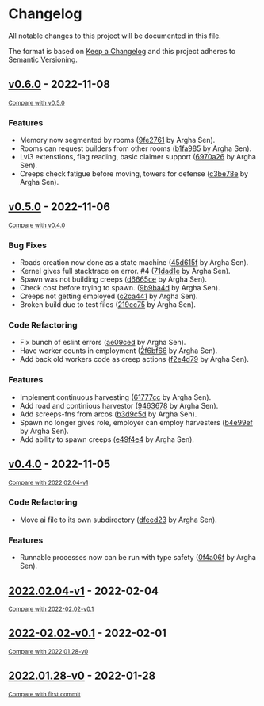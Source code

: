 # Changelog
All notable changes to this project will be documented in this file.

The format is based on [Keep a Changelog](http://keepachangelog.com/en/1.0.0/)
and this project adheres to [Semantic Versioning](http://semver.org/spec/v2.0.0.html).

## [v0.6.0](https://github.com/arghasen/screeps/releases/tag/v0.6.0) - 2022-11-08

<small>[Compare with v0.5.0](https://github.com/arghasen/screeps/compare/v0.5.0...v0.6.0)</small>

### Features
- Memory now segmented by rooms ([9fe2761](https://github.com/arghasen/screeps/commit/9fe2761a8659b78267ec4c59cd92a1777030b1bb) by Argha Sen).
- Rooms can request builders from other rooms ([b1fa985](https://github.com/arghasen/screeps/commit/b1fa985f433f386fbf6cbf2d1d311b9457ba1cd8) by Argha Sen).
- Lvl3 extenstions, flag reading, basic claimer support ([6970a26](https://github.com/arghasen/screeps/commit/6970a26a458098391ec5bef222bf71184790f61b) by Argha Sen).
- Creeps check fatigue before moving, towers for defense ([c3be78e](https://github.com/arghasen/screeps/commit/c3be78ebaf7a272e10fd57e022e636e6d158f89b) by Argha Sen).


## [v0.5.0](https://github.com/arghasen/screeps/releases/tag/v0.5.0) - 2022-11-06

<small>[Compare with v0.4.0](https://github.com/arghasen/screeps/compare/v0.4.0...v0.5.0)</small>

### Bug Fixes
- Roads creation now done as a state machine ([45d615f](https://github.com/arghasen/screeps/commit/45d615f8032f32ddb7a517aa40694154296de57b) by Argha Sen).
- Kernel gives full stacktrace on error.  #4 ([71dad1e](https://github.com/arghasen/screeps/commit/71dad1ea31bbde209830ab4e6cbcad0c1b06c605) by Argha Sen).
- Spawn was not building creeps ([d6665ce](https://github.com/arghasen/screeps/commit/d6665cee24248e671531815c159d06ab67647fa5) by Argha Sen).
- Check cost before trying to spawn. ([9b9ba4d](https://github.com/arghasen/screeps/commit/9b9ba4d36cf9c299d6e5b19c89390ff7b188e5ce) by Argha Sen).
- Creeps not getting employed ([c2ca441](https://github.com/arghasen/screeps/commit/c2ca44198baed128ac8da3af42ccb3342fd63b01) by Argha Sen).
- Broken build due to test files ([219cc75](https://github.com/arghasen/screeps/commit/219cc756ba8d752e48dc50d59208eb6e0bbdc8cb) by Argha Sen).

### Code Refactoring
- Fix bunch of eslint errors ([ae09ced](https://github.com/arghasen/screeps/commit/ae09cedeb6afa27bfbbd6071799155c9f7d469d3) by Argha Sen).
- Have worker counts in employment ([2f6bf66](https://github.com/arghasen/screeps/commit/2f6bf6630dd28b7a296b700611ce4c848c57a929) by Argha Sen).
- Add back old workers code as creep actions ([f2e4d79](https://github.com/arghasen/screeps/commit/f2e4d794244f640102fc40d8dcf243c7b4fba765) by Argha Sen).

### Features
- Implement continuous harvesting ([61777cc](https://github.com/arghasen/screeps/commit/61777cced4469e32c1bf4a715161d57e3786697a) by Argha Sen).
- Add road and continious harvestor ([9463678](https://github.com/arghasen/screeps/commit/94636786f7c3aee50c3bfba0e52d89ba5a40b5de) by Argha Sen).
- Add screeps-fns from arcos ([b3d9c5d](https://github.com/arghasen/screeps/commit/b3d9c5d4c5234826d0520939dac3d859a218d080) by Argha Sen).
- Spawn no longer gives role, employer can employ harvesters ([b4e99ef](https://github.com/arghasen/screeps/commit/b4e99ef5b5db2df8003fddb619e3550be992549f) by Argha Sen).
- Add ability to spawn creeps ([e49f4e4](https://github.com/arghasen/screeps/commit/e49f4e40a249d45d79be1b2158273225e0916aed) by Argha Sen).


## [v0.4.0](https://github.com/arghasen/screeps/releases/tag/v0.4.0) - 2022-11-05

<small>[Compare with 2022.02.04-v1](https://github.com/arghasen/screeps/compare/2022.02.04-v1...v0.4.0)</small>

### Code Refactoring
- Move ai file to its own subdirectory ([dfeed23](https://github.com/arghasen/screeps/commit/dfeed2359121f81e8c19885402df60357ab83e53) by Argha Sen).

### Features
- Runnable processes now can be run with type safety ([0f4a06f](https://github.com/arghasen/screeps/commit/0f4a06f49ce33738f705de5e6a7ed660d819c9a0) by Argha Sen).


## [2022.02.04-v1](https://github.com/arghasen/screeps/releases/tag/2022.02.04-v1) - 2022-02-04

<small>[Compare with 2022-02.02-v0.1](https://github.com/arghasen/screeps/compare/2022-02.02-v0.1...2022.02.04-v1)</small>


## [2022-02.02-v0.1](https://github.com/arghasen/screeps/releases/tag/2022-02.02-v0.1) - 2022-02-01

<small>[Compare with 2022.01.28-v0](https://github.com/arghasen/screeps/compare/2022.01.28-v0...2022-02.02-v0.1)</small>


## [2022.01.28-v0](https://github.com/arghasen/screeps/releases/tag/2022.01.28-v0) - 2022-01-28

<small>[Compare with first commit](https://github.com/arghasen/screeps/compare/d065b2cf9f96cd86c4c748fe3211405555e97222...2022.01.28-v0)</small>


